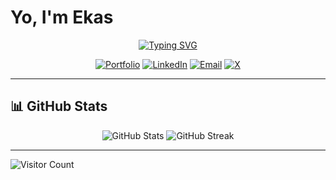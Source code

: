 # Yo, I'm Ekas 

<div align="center">

[![Typing SVG](https://readme-typing-svg.herokuapp.com?font=Fira+Code&weight=600&size=24&duration=3000&pause=1000&color=00D8FF&center=true&vCenter=true&width=500&lines=Full+Stack+Developer;Problem+Solver;DSA+Enthusiast;Open+Source+Contributor)](https://git.io/typing-svg)

[![Portfolio](https://img.shields.io/badge/Portfolio-ekas.site-FF6B6B?style=for-the-badge&logo=google-chrome&logoColor=white)](https://ekas.site)
[![LinkedIn](https://img.shields.io/badge/LinkedIn-0077B5?style=for-the-badge&logo=linkedin&logoColor=white)](https://www.linkedin.com/in/ekas-7/)
[![Email](https://img.shields.io/badge/Email-Contact-4ECDC4?style=for-the-badge&logo=gmail&logoColor=white)](mailto:ekasatwal.work@gmail.com)
[![X](https://img.shields.io/badge/X-000000?style=for-the-badge&logo=x&logoColor=white)](https://x.com/your_username)

</div>

---

## 📊 GitHub Stats

<div align="center">

![GitHub Stats](https://github-readme-stats-sigma-five.vercel.app/api?username=ekas-7&show_icons=true&theme=tokyonight&hide_border=true&bg_color=0D1117&title_color=00D8FF&icon_color=00D8FF&text_color=C9D1D9)
![GitHub Streak](https://github-readme-streak-stats.herokuapp.com/?user=ekas-7&theme=tokyonight&hide_border=true&background=0D1117&stroke=00D8FF&ring=00D8FF&fire=FF6B6B)

</div>

---

![Visitor Count](https://komarev.com/ghpvc/?username=ekas-7&color=00D8FF&style=for-the-badge&label=VISITORS)

</div>
